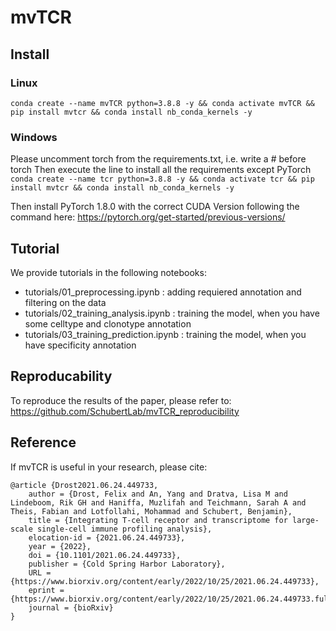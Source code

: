 # mvTCR

## Install

### Linux
`conda create --name mvTCR python=3.8.8 -y && conda activate mvTCR && pip install mvtcr && conda install nb_conda_kernels -y`

### Windows
Please uncomment torch from the requirements.txt, i.e. write a # before torch
Then execute the line to install all the requirements except PyTorch
`conda create --name tcr python=3.8.8 -y && conda activate tcr && pip install mvtcr && conda install nb_conda_kernels -y`

Then install PyTorch 1.8.0 with the correct CUDA Version following the command here: https://pytorch.org/get-started/previous-versions/

## Tutorial
We provide tutorials in the following notebooks:
- tutorials/01_preprocessing.ipynb : adding requiered annotation and filtering on the data
- tutorials/02_training_analysis.ipynb : training the model, when you have some celltype and clonotype annotation
- tutorials/03_training_prediction.ipynb : training the model, when you have specificity annotation

## Reproducability
To reproduce the results of the paper, please refer to: https://github.com/SchubertLab/mvTCR_reproducibility

## Reference 

If mvTCR is useful in your research, please cite:  
```
@article {Drost2021.06.24.449733,
	author = {Drost, Felix and An, Yang and Dratva, Lisa M and Lindeboom, Rik GH and Haniffa, Muzlifah and Teichmann, Sarah A and Theis, Fabian and Lotfollahi, Mohammad and Schubert, Benjamin},
	title = {Integrating T-cell receptor and transcriptome for large-scale single-cell immune profiling analysis},
	elocation-id = {2021.06.24.449733},
	year = {2022},
	doi = {10.1101/2021.06.24.449733},
	publisher = {Cold Spring Harbor Laboratory},
	URL = {https://www.biorxiv.org/content/early/2022/10/25/2021.06.24.449733},
	eprint = {https://www.biorxiv.org/content/early/2022/10/25/2021.06.24.449733.full.pdf},
	journal = {bioRxiv}
}

```
